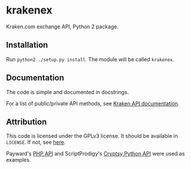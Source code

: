 krakenex
========

Kraken.com exchange API, Python 2 package.


Installation
-----------

Run `python2 ./setup.py install`. The module will be called `krakenex`.


Documentation
-------------

The code is simple and documented in docstrings.

For a list of public/private API methods, see
[Kraken API documentation][krakenapidoc].


Attribution
-----------

This code is licensed under the GPLv3 license. It should be available in
`LICENSE`. If not, see [here][gnugpl].

Payward's [PHP API][krakenphpapi] and ScriptProdigy's [Cryptsy Python
API][cryptsypyapi] were used as examples.


[gnugpl]: https://www.gnu.org/licenses/gpl-3.0.txt
[krakenphpapi]: https://github.com/payward/kraken-api-client
[cryptsypyapi]: https://github.com/ScriptProdigy/CryptsyPythonAPI
[krakenapidoc]: https://www.kraken.com/help/api
